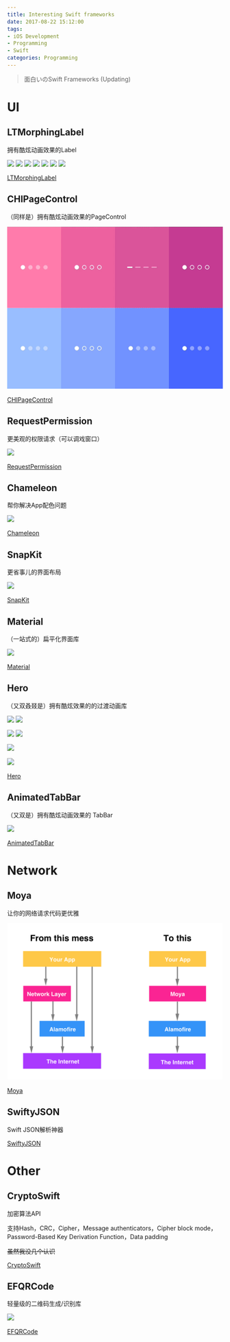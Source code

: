 ```yaml
---
title: Interesting Swift frameworks
date: 2017-08-22 15:12:00
tags: 
- iOS Development
- Programming
- Swift
categories: Programming
---
```

> 面白いのSwift Frameworks (Updating)

# UI
## LTMorphingLabel 
拥有酷炫动画效果的Label

![](https://cloud.githubusercontent.com/assets/219689/3491822/96bf5de6-059d-11e4-9826-a6f82025d1af.gif)
![](https://cloud.githubusercontent.com/assets/219689/3491838/ffc5aff2-059d-11e4-970c-6e2d7664785a.gif)
![](https://cloud.githubusercontent.com/assets/219689/3491840/173c2238-059e-11e4-9b33-dcd21edae9e2.gif)
![](https://cloud.githubusercontent.com/assets/219689/3491845/29bb0f8c-059e-11e4-9ef8-de56bec1baba.gif)
![](https://cloud.githubusercontent.com/assets/219689/3508789/31e9fafe-0690-11e4-9a76-ba3ef45eb53a.gif)
![](https://cloud.githubusercontent.com/assets/219689/3582586/4fb8c52e-0bfe-11e4-9b6f-f070f7f3ab55.gif)
![](https://cloud.githubusercontent.com/assets/219689/3594949/815cd3e8-0caa-11e4-9738-278a9c959478.gif)

[LTMorphingLabel](https://github.com/lexrus/LTMorphingLabel)
## CHIPageControl
（同样是）拥有酷炫动画效果的PageControl

![](https://github.com/ChiliLabs/CHIPageControl/raw/master/Images/demo.gif)

[CHIPageControl](https://github.com/ChiliLabs/CHIPageControl)
## RequestPermission
更美观的权限请求（可以调戏窗口）

![](https://camo.githubusercontent.com/dbb685e813a25b054d711d67d399266f9d98407f/68747470733a2f2f63646e2e7261776769742e636f6d2f4976616e566f726f6265692f526571756573745065726d697373696f6e2f65383538313461632f7265736f75726365732f726571756573742d7065726d697373696f6e2532302d2532306d6f636b75705f707265766965772e676966)

[RequestPermission](https://github.com/IvanVorobei/RequestPermission)
## Chameleon
帮你解决App配色问题

![](https://camo.githubusercontent.com/bde5aa6ee0e1feec044d184a735da8024c60c04c/687474703a2f2f692e696d6775722e636f6d2f427771486842342e706e67)

[Chameleon](https://github.com/ViccAlexander/Chameleon)
## SnapKit
更省事儿的界面布局

![](https://camo.githubusercontent.com/31e716ea5f9dcf84442b4a908c4751e39f45aa47/687474703a2f2f736e61706b69742e696f2f696d616765732f62616e6e65722e6a7067)

[SnapKit](https://github.com/SnapKit/SnapKit)
## Material
（一站式的）扁平化界面库

![](https://camo.githubusercontent.com/050636f4d1d1ce90fd68a20a098573af3be0ff53/687474703a2f2f7777772e636f736d69636d696e642e636f6d2f6d6f74696f6e2f70726f6a656374732f70686f746f732e676966)

[Material](https://github.com/CosmicMind/Material)
## Hero
（又双叒叕是）拥有酷炫效果的的过渡动画库

![](https://camo.githubusercontent.com/ad3b44a1f8c9ad51ba120b6281b03335bd78bb22/68747470733a2f2f63646e2e7261776769742e636f6d2f6c6b7a68616f2f4865726f2f656262336632632f5265736f75726365732f66656174757265732e737667)
![](https://camo.githubusercontent.com/f5211ae92678aa22b6edf2d18e08b0dce63bcaa4/68747470733a2f2f63646e2e7261776769742e636f6d2f6c6b7a68616f2f4865726f2f656262336632632f5265736f75726365732f6665617475726573322e737667)

![](https://camo.githubusercontent.com/737194a3442f67b2066bd1be40d0ced772c158a1/68747470733a2f2f63646e2e7261776769742e636f6d2f6c6b7a68616f2f4865726f2f656262336632632f5265736f75726365732f64656661756c74416e696d6174696f6e732e737667)
![](https://camo.githubusercontent.com/d1829c3cbb5e7c49b109e458ef95ec9079650d69/68747470733a2f2f63646e2e7261776769742e636f6d2f6c6b7a68616f2f4865726f2f656262336632632f5265736f75726365732f64656661756c74416e696d6174696f6e73322e737667)

![](https://camo.githubusercontent.com/22d05ffa3ebcdabc0e46885d905a4958313c7a46/68747470733a2f2f63646e2e7261776769742e636f6d2f6c6b7a68616f2f4865726f2f656262336632632f5265736f75726365732f73696d706c652e737667)

![](https://camo.githubusercontent.com/c2589bdfe5341efcf64810cf7f10ac93d2670bd4/68747470733a2f2f63646e2e7261776769742e636f6d2f6c6b7a68616f2f4865726f2f656262336632632f5265736f75726365732f616476616e6365642e737667)

[Hero](https://github.com/lkzhao/Hero)
## AnimatedTabBar
（又双是）拥有酷炫动画效果的 TabBar

![](https://raw.githubusercontent.com/Ramotion/animated-tab-bar/master/Screenshots/tab-bar-icons-iphone-ramotion-animation-interface-design.gif)

[AnimatedTabBar](https://github.com/Ramotion/animated-tab-bar)
# Network
## Moya
让你的网络请求代码更优雅

![](https://github.com/Moya/Moya/raw/master/web/diagram.png)

[Moya](https://github.com/Moya/Moya)
## SwiftyJSON
Swift JSON解析神器

[SwiftyJSON](https://github.com/SwiftyJSON/SwiftyJSON)
# Other
## CryptoSwift
加密算法API

支持Hash，CRC，Cipher，Message authenticators，Cipher block mode，Password-Based Key Derivation Function，Data padding 

~~虽然我没几个认识~~

[CryptoSwift](https://github.com/krzyzanowskim/CryptoSwift)

## EFQRCode
轻量级的二维码生成/识别库

![](https://raw.githubusercontent.com/EyreFree/EFQRCode/assets/EFQRCode.jpg)

[EFQRCode](https://github.com/EyreFree/EFQRCode)

